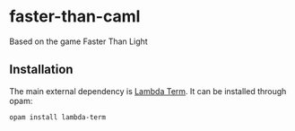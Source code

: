 # faster-than-caml
Based on the game Faster Than Light

## Installation

The main external dependency is [Lambda Term](https://github.com/diml/lambda-term). 
It can be installed through opam:
```
opam install lambda-term
```

